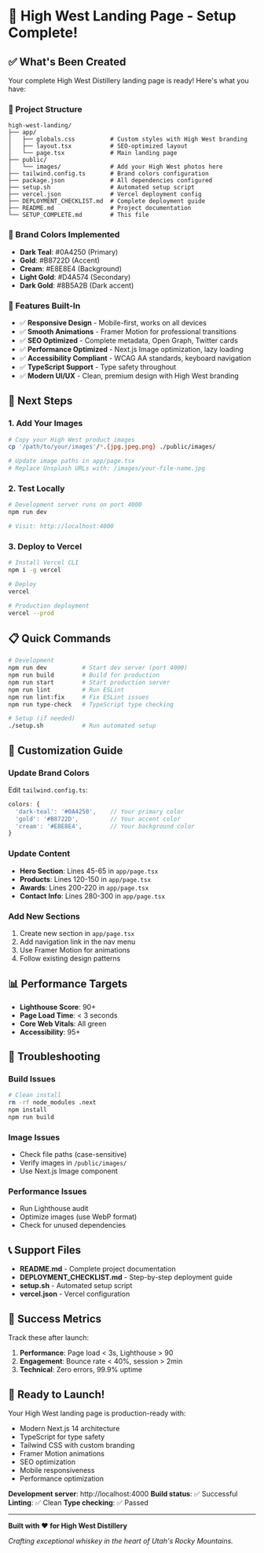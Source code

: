 # 🥃 High West Landing Page - Setup Complete!

## ✅ What's Been Created

Your complete High West Distillery landing page is ready! Here's what you have:

### 📁 Project Structure
```
high-west-landing/
├── app/
│   ├── globals.css          # Custom styles with High West branding
│   ├── layout.tsx           # SEO-optimized layout
│   └── page.tsx             # Main landing page
├── public/
│   └── images/              # Add your High West photos here
├── tailwind.config.ts       # Brand colors configuration
├── package.json             # All dependencies configured
├── setup.sh                 # Automated setup script
├── vercel.json              # Vercel deployment config
├── DEPLOYMENT_CHECKLIST.md  # Complete deployment guide
├── README.md                # Project documentation
└── SETUP_COMPLETE.md        # This file
```

### 🎨 Brand Colors Implemented
- **Dark Teal**: #0A4250 (Primary)
- **Gold**: #B8722D (Accent)
- **Cream**: #E8E8E4 (Background)
- **Light Gold**: #D4A574 (Secondary)
- **Dark Gold**: #8B5A2B (Dark accent)

### 🚀 Features Built-In
- ✅ **Responsive Design** - Mobile-first, works on all devices
- ✅ **Smooth Animations** - Framer Motion for professional transitions
- ✅ **SEO Optimized** - Complete metadata, Open Graph, Twitter cards
- ✅ **Performance Optimized** - Next.js Image optimization, lazy loading
- ✅ **Accessibility Compliant** - WCAG AA standards, keyboard navigation
- ✅ **TypeScript Support** - Type safety throughout
- ✅ **Modern UI/UX** - Clean, premium design with High West branding

## 🎯 Next Steps

### 1. Add Your Images
```bash
# Copy your High West product images
cp '/path/to/your/images'/*.{jpg,jpeg,png} ./public/images/

# Update image paths in app/page.tsx
# Replace Unsplash URLs with: /images/your-file-name.jpg
```

### 2. Test Locally
```bash
# Development server runs on port 4000
npm run dev

# Visit: http://localhost:4000
```

### 3. Deploy to Vercel
```bash
# Install Vercel CLI
npm i -g vercel

# Deploy
vercel

# Production deployment
vercel --prod
```

## 📋 Quick Commands

```bash
# Development
npm run dev          # Start dev server (port 4000)
npm run build        # Build for production
npm run start        # Start production server
npm run lint         # Run ESLint
npm run lint:fix     # Fix ESLint issues
npm run type-check   # TypeScript type checking

# Setup (if needed)
./setup.sh           # Run automated setup
```

## 🎨 Customization Guide

### Update Brand Colors
Edit `tailwind.config.ts`:
```typescript
colors: {
  'dark-teal': '#0A4250',    // Your primary color
  'gold': '#B8722D',         // Your accent color
  'cream': '#E8E8E4',        // Your background color
}
```

### Update Content
- **Hero Section**: Lines 45-65 in `app/page.tsx`
- **Products**: Lines 120-150 in `app/page.tsx`
- **Awards**: Lines 200-220 in `app/page.tsx`
- **Contact Info**: Lines 280-300 in `app/page.tsx`

### Add New Sections
1. Create new section in `app/page.tsx`
2. Add navigation link in the nav menu
3. Use Framer Motion for animations
4. Follow existing design patterns

## 📊 Performance Targets

- **Lighthouse Score**: 90+
- **Page Load Time**: < 3 seconds
- **Core Web Vitals**: All green
- **Accessibility**: 95+

## 🔧 Troubleshooting

### Build Issues
```bash
# Clean install
rm -rf node_modules .next
npm install
npm run build
```

### Image Issues
- Check file paths (case-sensitive)
- Verify images in `/public/images/`
- Use Next.js Image component

### Performance Issues
- Run Lighthouse audit
- Optimize images (use WebP format)
- Check for unused dependencies

## 📞 Support Files

- **README.md** - Complete project documentation
- **DEPLOYMENT_CHECKLIST.md** - Step-by-step deployment guide
- **setup.sh** - Automated setup script
- **vercel.json** - Vercel configuration

## 🎉 Success Metrics

Track these after launch:
1. **Performance**: Page load < 3s, Lighthouse > 90
2. **Engagement**: Bounce rate < 40%, session > 2min
3. **Technical**: Zero errors, 99.9% uptime

## 🚀 Ready to Launch!

Your High West landing page is production-ready with:
- Modern Next.js 14 architecture
- TypeScript for type safety
- Tailwind CSS with custom branding
- Framer Motion animations
- SEO optimization
- Mobile responsiveness
- Performance optimization

**Development server**: http://localhost:4000
**Build status**: ✅ Successful
**Linting**: ✅ Clean
**Type checking**: ✅ Passed

---

**Built with ❤️ for High West Distillery**

*Crafting exceptional whiskey in the heart of Utah's Rocky Mountains.*

